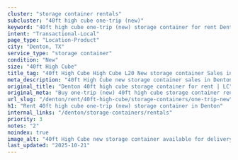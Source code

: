 ```yaml
---
cluster: "storage container rentals"
subcluster: "40ft high cube one-trip (new)"
keyword: "40ft high cube one-trip (new) storage container for rent Denton, TX"
intent: "Transactional-Local"
page_type: "Location-Product"
city: "Denton, TX"
service_type: "storage container"
condition: "New"
size: "40ft High Cube"
title_tag: "40ft High Cube High Cube L20 New storage container Sales in Denton | LC Container"
meta_description: "40ft High Cube new storage container sales in Denton. High cube containers with extra height. Fast delivery, competitive pricing. Serving storage containers area. Quote ID: SGM. Call (214) 524-4168 for your free quote today."
original_title: "Denton 40ft high cube storage container for rent | LC"
original_meta: "Buy one-trip (new) 40ft high cube storage container rent with local delivery in Denton, TX. LC Container — local Since 2003. Request a fast quote today."
url_slug: "/denton/rent/40ft-high-cube/storage-containers/one-trip-new"
h1: "Rent 40ft high cube one-trip (new) storage container in Denton"
internal_links: "/denton/storage-containers/rentals"
priority: 3
notes: "2"
noindex: true
image_alt: "40ft High Cube new storage container available for delivery in Denton"
last_updated: "2025-10-21"
---
```


<!-- TODO: Add unique city/inventory copy, images, and internal links here. -->
